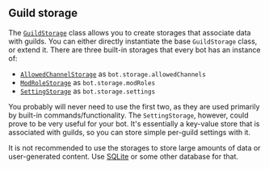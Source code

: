 ## Guild storage
The [`GuildStorage`](../class/src/storage/index.js~GuildStorage.html) class allows you to create storages that associate data with guilds.
You can either directly instantiate the base `GuildStorage` class, or extend it.
There are three built-in storages that every bot has an instance of:
- [`AllowedChannelStorage`](../class/src/storage/allowed-channels.js~AllowedChannelStorage.html) as `bot.storage.allowedChannels`
- [`ModRoleStorage`](../class/src/storage/mod-roles.js~ModRoleStorage.html) as `bot.storage.modRoles`
- [`SettingStorage`](../class/src/storage/settings.js~SettingStorage.html) as `bot.storage.settings`

You probably will never need to use the first two, as they are used primarily by built-in commands/functionality.
The `SettingStorage`, however, could prove to be very useful for your bot.
It's essentially a key-value store that is associated with guilds, so you can store simple per-guild settings with it.

It is not recommended to use the storages to store large amounts of data or user-generated content.
Use [SQLite](https://www.npmjs.com/package/sqlite) or some other database for that.
